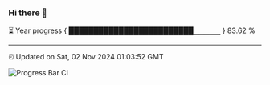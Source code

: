 ### Hi there 👋

⏳ Year progress { █████████████████████████▁▁▁▁▁ } 83.62 %

---

⏰ Updated on Sat, 02 Nov 2024 01:03:52 GMT

![Progress Bar CI](https://github.com/liununu/liununu/workflows/Progress%20Bar%20CI/badge.svg)
